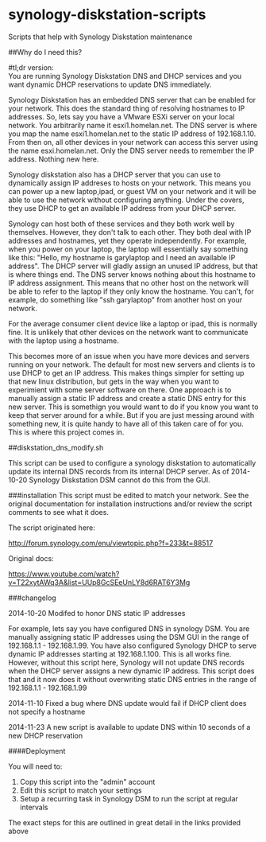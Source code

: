 synology-diskstation-scripts
============================

Scripts that help with Synology Diskstation maintenance



##Why do I need this?

#tl;dr version:  
You are running Synology Diskstation DNS and DHCP services and you want dynamic DHCP reservations to update DNS immediately.

Synology Diskstation has an embedded DNS server that can be enabled for your network.  This does the standard thing of resolving hostnames to IP addresses.  So, lets say you have a VMware ESXi server on your local network. You arbitrarily name it esxi1.homelan.net.   The DNS server is where you map the name esxi1.homelan.net to the static IP address of 192.168.1.10.  From then on, all other devices in your network can access this server using the name esxi.homelan.net.  Only the DNS server needs to remember the IP address.  Nothing new here.

Synology diskstation also has a DHCP server that you can use to dynamically assign IP addreses to hosts on your network.  This means you can power up a new laptop,ipad, or guest VM on your network and it will be able to use the network without configuring anything.  Under the covers, they use DHCP to get an available IP address from your DHCP server.

Synology can host both of these services and they both work well by themselves.  However, they don't talk to each other.  They both deal with IP addresses and hostnames, yet they operate independently.  For example, when you power on your laptop, the laptop will essentially say something like this:  "Hello, my hostname is garylaptop and I need an available IP address".  The DHCP server will gladly assign an unused IP address, but that is where things end.  The DNS server knows nothing about this hostname to IP address assignment.  This means that no other host on the network will be able to refer to the laptop if they only know the hostname.  You can't, for example, do something like "ssh garylaptop" from another host on your network.

For the average consumer client device like a laptop or ipad, this is normally fine.  It is unlikely that other devices on the network want to communicate with the laptop using a hostname.

This becomes more of an issue when you have more devices and servers running on your network.  The default for most new servers and clients is to use DHCP to get an IP address.  This makes things simpler for setting up that new linux distribution, but gets in the way when you want to experimient with some server software on there.  One approach is to manually assign a static IP address and create a static DNS entry for this new server.  This is somethign you would want to do if you know you want to keep that server around for a while.  But if you are just messing around with something new, it is quite handy to have all of this taken care of for you.  This is where this project comes in.

##diskstation_dns_modify.sh

This script can be used to configure a synology diskstation to automatically update its internal DNS records from its internal DHCP server.  As of 2014-10-20 Synology Diskstation DSM cannot do this from the GUI.

###installation
This script must be edited to match your network.  See the original documentation for installation instructions and/or review the script comments to see what it does.


The script originated here:

http://forum.synology.com/enu/viewtopic.php?f=233&t=88517

Original docs:

https://www.youtube.com/watch?v=T22xytAWq3A&list=UUp8GcSEeUnLY8d6RAT6Y3Mg


###changelog

2014-10-20  Modifed to honor DNS static IP addresses

For example, lets say you have configured DNS in synology DSM.  You are manually assigning static IP addresses using the DSM GUI in the range of 192.168.1.1 - 192.168.1.99.  You have also configured Synology DHCP to serve dynamic IP addresses starting at 192.168.1.100.  This is all works fine.  However, without this script here, Synology will not update DNS records when the DHCP server assigns a new dynamic IP address.  This script does that and it now does it without overwriting static DNS entries in the range of 192.168.1.1 - 192.168.1.99

2014-11-10  Fixed a bug where DNS update would fail if DHCP client does not specify a hostname

2014-11-23  A new script is available to update DNS within 10 seconds of a new DHCP reservation

####Deployment

You will need to:

1. Copy this script into the "admin" account
2. Edit this script to match your settings
3. Setup a recurring task in Synology DSM to run the script at regular intervals

The exact steps for this are outlined in great detail in the links provided above

